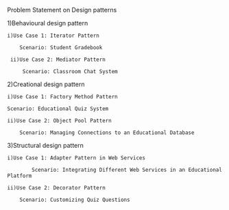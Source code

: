 Problem Statement on Design patterns

1)Behavioural design pattern

  	i)Use Case 1: Iterator Pattern
    
		Scenario: Student Gradebook
     
 	 ii)Use Case 2: Mediator Pattern
     
		 Scenario: Classroom Chat System	
	 
2)Creational design pattern

  	i)Use Case 1: Factory Method Pattern

    Scenario: Educational Quiz System
     
	ii)Use Case 2: Object Pool Pattern
	
		Scenario: Managing Connections to an Educational Database
	
3)Structural design pattern

  	i)Use Case 1: Adapter Pattern in Web Services

			Scenario: Integrating Different Web Services in an Educational Platform
     
	ii)Use Case 2: Decorator Pattern

		Scenario: Customizing Quiz Questions
     
     
